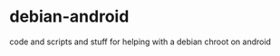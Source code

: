 debian-android
==============

code and scripts and stuff for helping with a debian chroot on android